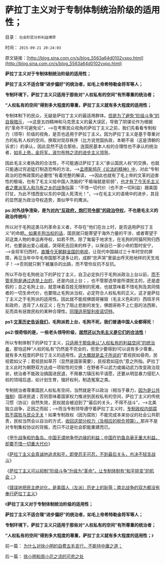 # 萨拉丁主义对于专制体制统治阶级的适用性；

目录： `社会阶层分析利益博羿` 

时间： `2015-09-21 20:24:03` 

原文链接：[http://blog.sina.com.cn/s/blog_5563a64d0102vxpo.html](http://blog.sina.com.cn/s/blog_5563a64d0102vxpo.html)

**萨拉丁主义对于专制体制统治阶级的适用性；**

**萨拉丁主义不适合理“进步偏好”的统治者，如毛上帝希特勒金将军等人；**

**专制环境下，萨拉丁主义只适用于那些对“人权私有的空间”有所尊重的统治者；**

**“人权私有的空间”得到多大程度的尊重，萨拉丁主义就有多大程度的适用性；**

专制体制下的民众，无疑是萨拉丁主义的最适用群体。[但是为了避免“阶级斗争”的自我暗示](../../../2014/8/12/极权主义的自由派，通往奴役之路的急行锋，阶级斗争的无间道.md)，——>这是五四精神和马克思主义的最大误区，导致了阴谋论作为根据的“革命不可避免论”，——>在考察民众视角的萨拉丁主义之前，我们先看看专制权力（领导）阶级的视角，是否也适用于萨拉丁主义。因为萨拉丁主义是基于尊重对方的私有人权的空间，换取对现存秩序（比方说党国执政，本朝不易（这是清朝的诉求））的承认，因此显然不适合那些，连国民基本人权的合理性也不承认的统治者，[如毛上帝，金将军，波尔布特之流的进步主义领导](../../../2009/7/1/死者为大之唯心和死了的主义.md)。

因此毛主义者执政的合法性，不可能通过萨拉丁主义“承认国民人权”的交换，也就只能通过穷追猛打制造恐怖的方法，——>[孟德斯鸠在《论法的精神》中](../../../2013/12/27/从孟德斯鸠《论法的精神》理解金正恩的《君主论》.md)，对此“专制政治的恐怖政策的必要性”有着完整的解读，——>因此也就有了毛上帝的文革的迫害性的极端，也有了毛主义给中国人洗脑的“不极端就是软弱”，[也才有了今天毛主义者之鹰派军人和乌有之乡的战争叫](../../../2015/9/17/甲午战争和钓鱼岛，中国争夺边缘利益，还不惜一切代价！.md)嚣：“不惜一切代价（也不求一切利益）跟美国打仗，为此不惜西安以东的中国人死清光！”，——>在毛主义的语境中的进步，其目的显然是为政治夺权造势，类似甲午的鹰派。

**ps:对外战争渲染，是为[对内“反政府，炮打司令部”的政治夺权](../../../2012/12/17/革命的原因不是旧制度，更不是统治者.md)，不也是毛主义的政治传统吗**？

所以对于毛狗这类马列革命主义者，不存在“他们在台上时，是否适用萨拉丁主义”的命题[。如果毛狗当权的话](../../../2013/9/23/毛主席的文革可以说是挺伟大的.md)，国民就只能寄望于海外力量的干涉，或者寄望于邓这类人物的幸运再夺权，如若不然，除了匍匐于地求生，在毛狗的阿猫阿狗归西时，也要装出爱心戚戚，哭得死去回来的样子，以保自已一家小命的暂时安宁，——>金将军归西时，[直播今天朝鲜金国的电视](../../../2013/12/29/朝鲜先军政治的特殊利益集团，不可能是政治忠心的集团.md)，让现代中国越过三十年时空的屏障，再见当年中华毛帝国那不遑多让的，成群“忠声哭”里装出呼天抢地样的天生戏子！——>否则就只剩下被屠杀的出路，而不管你反抗不反抗。

所以不存在毛狗统治下的萨拉丁主义，自卫必定执行于毛狗派政治上台以前，[而不管毛狗是通过选举上台的](../../../2012/12/18/“全国普选，一人一票”必定不合法.md)，还是内战上台；，也不管那选举是所谓民主的，还是虚假的；总之毛狗上台，就意味着百姓无限制的死难，也就意味着不惜毛狗及其同情者的一切生命代价，也要阻止毛狗派当权，必定符合人权私有的正义。这才是萨拉丁主义之于毛狗派的适用性。因此就不能视佛朗哥摧毁（毛主义色彩的）西班牙共和政府，违背了人权正义；在为了阻止悲剧的发生，佛朗哥称不上仁慈的法西斯，反而具有拯救民权的某种合理性。[同理适用智利皮诺切特](../../../2012/2/17/革命是害怕被澄清的暴力建构，皮诺切特和阿连德.md)。

**ps1:[文革历史告诉我们](../../../2013/9/7/为什么薄熙来复辟文革会死得更快？.md)，毛狗派若上台，毛狗不死，我们普通中国人全都得死**！

**ps2:很奇怪的是，一些老头领导阶级，[居然还以为毛主义是它们的合法性](../../../2015/4/20/重温詹姆斯一世《自由君主的真正法律》的上窜下跳；.md)**！

所以专制体制下的萨拉丁主义，[只适用于那些承认“人权私有的利益空间”的统治者](../../../2012/2/3/公有制的改革者不容易；为什么要“打着左灯向右拐”？.md)，那怕这种“人权的私有”仍然是不完全的，但至少要得到!可以说有多少尊重，就有多大程度的萨拉丁主义的适用性。[这大概就是孟子所说的](../../../2014/10/29/孟子谈不爱国，朱元璋炮轰茅于轼.md)“君视民如骨肉，民视君如父子；君视民如草芥（显然是国家需要），民视君如寇仇”意之所指。萨拉丁主义此时为朝野双方达成一项软性的交换：在野者不以武力或煽动武力改变政治现状，统治者不能政治搞国进民退，不用暴力镇压和平请愿，还要从明显暴力侵犯人权的领域后退，如计划生育，强奸权利，制造冤案之类。

专制统治者尊重国民人权私有空间，当然就是不以政治（相当于暴力，[因为是公共强制](../../../2013/1/3/极权主义即“居安思危的集体主义传统”，马丁神父和汉娜.阿伦特.md)）国进民退；否则意味着国家权力推进到民权私有的空间，萨拉丁主义的传统习惯（协议）自然失效，民权就会被迫到了“最后的关头，不得不战斗”，——>北美独立战争，正因之而起；——>而当专制领导遵守着萨拉丁主义时，[专制政权内部腐败不腐败与民众无关](../../../2010/2/26/行政是社会的成本，而腐败是行政的成本.md)！如果专制政权（因为腐败）不能完成本来协议的社会公共职责，民权当然会以自治的方式，[收回这部分权力（及相应的税负预算），](../../../2012/12/2/美国911的CallHelp，中国110“举报坏人”.md)那并不是对专制集权协议的背叛，而只不过是社会职能重建而已。

《[甲午战争和钓鱼岛，中国无谓地争夺边缘的利益；中国在钓鱼岛毫无重大利益，却要不惜一切重大代价](../../../2015/9/17/甲午战争和钓鱼岛，中国争夺边缘利益，还不惜一切代价！.md)》

《[萨拉丁主义会真诚地追求和平，即使忍无可忍，不到最后关头，也决不轻言战斗](../../../2015/9/18/萨拉丁主义真诚追求和平，不到最后关头，决不轻言战斗.md)》

《[萨拉丁主义可以抑制“阶级斗争”升级为“革命”，让专制体制有“和平转变”的机会；](../../../2015/9/19/萨拉丁主义抑制“人民内部矛盾”升级为“阶级斗争”.md)》

《[错误地把民主绝对化，是美国人（左派）历史上的耻辱；南北战争的双方都没有奉行萨拉丁主义](../../../2015/9/20/萨拉丁主义在几次“民主选举”后的“不得不战斗”.md)》

《**萨拉丁主义对于专制体制统治阶级的适用性；**

**萨拉丁主义不适合理“进步偏好”的统治者，如毛上帝希特勒金将军等人；**

**专制环境下，萨拉丁主义只适用于那些对“人权私有的空间”有所尊重的统治者；**

**“人权私有的空间”得到多大程度的尊重，萨拉丁主义就有多大程度的适用性；**》

前一篇： [为什么对徐小明的自费五毛言行，不能持中庸之道；](../../../2015/9/22/为什么对徐小明的自费五毛言行，不能持中庸之道；.md)

后一篇： [徐小明和周小花之流的可悲之处](../../../2015/9/21/徐小明和周小花之流的可悲之处.md)

